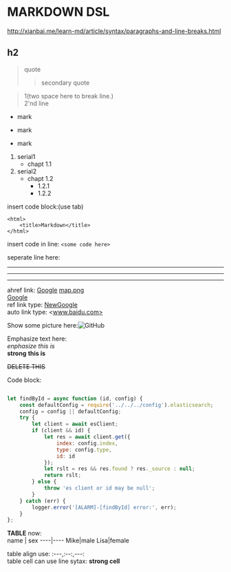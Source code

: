 MARKDOWN DSL
=====
<http://xianbai.me/learn-md/article/syntax/paragraphs-and-line-breaks.html>
<br>
## h2

> quote
>> secondary quote

>1(two space here to break line.)  
2'nd line

* mark
+ mark
- mark

1. serial1
    + chapt 1.1
2. serial2
    + chapt 1.2
        + 1.2.1
        + 1.2.2

insert code block:(use tab)

    <html>
        <title>Markdown</title>
    </html>

insert code in line: `<some code here>`

seperate line here: 
****
----
____

ahref link: [Google](http://www.google.com/) [map.png](../../xx.png)<br>
[Google](http://www.google.com/ "SOME-Title here")<br>
ref link type: [NewGoogle][link]<br>
auto link type: <www.baidu.com>

[link]: http://www.google.com/ "Google"

Show some picture here:![GitHub][github]

[github]: https://avatars2.githubusercontent.com/u/3265208?v=3&s=100 "GitHub,Social Coding"

Emphasize text here: <br>
*enphasize*  _this is_<br>
**strong** __this is__

~~DELETE THIS~~<br>

Code block:
```js

let findById = async function (id, config) {
    const defaultConfig = require('../../../config').elasticsearch;
    config = config || defaultConfig;
    try {
        let client = await esClient;
        if (client && id) {
            let res = await client.get({
                index: config.index,
                type: config.type,
                id: id
            });
            let rslt = res && res.found ? res._source : null;
            return rslt;
        } else {
            throw 'es client or id may be null';
        }
    } catch (err) {
        logger.error('[ALARM]-[findById] error:', err);
    }
};
```

**TABLE** now:<br>
name | sex
----|----
Mike|male
Lisa|female

table align use: :---,:--:,---:<br>
table cell can use line sytax: __strong cell__

